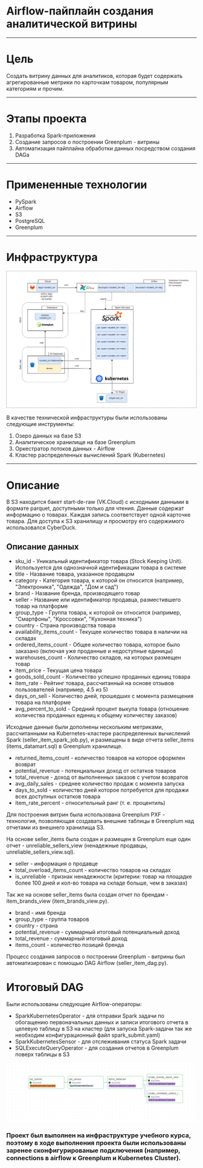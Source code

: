 # Airflow-пайплайн создания аналитической витрины
***********

# Цель
Создать витрину данных для аналитиков, которая будет содержать агрегированные метрики по карточкам товаром, популярным категориям и прочим.
***********

# Этапы проекта
1. Разработка Spark-приложения
2. Cоздание запросов о построении Greenplum - витрины
3. Автоматизация пайплайна обработки данных посредством создания DAGa
************

# Примененные технологии
- PySpark
- Airflow
- S3
- PostgreSQL
- Greenplum
*************

# Инфраструктура
![Логотип проекта](images/изображение_2025-02-06_175139251.png)

В качестве технической инфраструктуры были использованы следующие инструменты:

1. Озеро данных на базе S3
2. Аналитическое хранилище на базе Greenplum
3. Оркестратор потоков данных - Airflow
4. Кластер распределенных вычислений Spark (Kubernetes)
**************

# Описание 
В S3 находится бакет start-de-raw (VK.Cloud) c исходными данными в формате parquet, доступными только для чтения.
Данные содержат информацию о товарах. Каждая запись соответствует одной карточке товара.
Для доступа к S3 хранилищу и просмотру его содержимого использовался СyberDuck.

## Описание данных
- sku_id - Уникальный идентификатор товара (Stock Keeping Unit). Используется для однозначной идентификации товара в системе
- title	- Название товара, указанное продавцом
- category - Категория товара, к которой он относится (например, "Электроника", "Одежда", "Дом и сад")
- brand	- Название бренда, производящего товар
- seller - Название или идентификатор продавца, разместившего товар на платформе
- group_type	- Группа товара, к которой он относится (например, "Смартфоны", "Кроссовки", "Кухонная техника")
- country	- Страна производства товара
- availability_items_count	- Текущее количество товара в наличии на складах
- ordered_items_count	- Общее количество товара, которое было заказано (включая уже проданные и недоступные единицы)
- warehouses_count	- Количество складов, на которых размещен товар
- item_price	- Текущая цена товара
- goods_sold_count	- Количество успешно проданных единиц товара 
- item_rate	- Рейтинг товара, рассчитанный на основе отзывов пользователей (например, 4.5 из 5)
- days_on_sell	- Количество дней, прошедших с момента размещения товара на платформе
- avg_percent_to_sold	- Средний процент выкупа товара (отношение количества проданных единиц к общему количеству заказов)

Исходные данные были дополнены нескольким метриками, рассчитанными на Kubernetes-кластере распределенных вычислений Spark (seller_item_spark_job.py), и размещены в виде отчета seller_items (items_datamart.sql) в Greenplum хранилище.

- returned_items_count - количество товаров на которое оформлен возврат
- potential_revenue	- потенциальных доход от остатков товаров
- total_revenue	- доход от выполненных заказов с учетом возвратов
- avg_daily_sales	- среднее количество продаж с момента запуска
- days_to_sold	- количество дней которое потребуется для продажи всех доступных остатков товара
- item_rate_percent	- относительный ранг (т. е. процентиль)

Для построения витрин была использована Greenplum PXF - технология, позволяющая создавать внешние таблицы в Greenplum над отчетами из внешнего хранилища S3.

На основе seller_items была создан и размещен в Greenplum еще один отчет - unreliable_sellers_view (ненадежные продавцы, unreliable_sellers_view.sql).

- seller - информация о продавце
- total_overload_items_count	- количество товаров на складах
- is_unreliable	- признак ненадежности (критерии: товар на площадке более 100 дней и кол-во товара на складе больше, чем в заказах) 

Так же на основе seller_items была создан отчет по брендам - item_brands_view (item_brands_view.py).

- brand	- имя бренда
- group_type	- группа товаров
- country	- страна
- potential_revenue	- суммарный итоговый потенциальный доход
- total_revenue	- суммарный итоговый доход
- items_count	- количество позиций бренда

Процесс создания запросов о построении Greenplum - витрины был автоматизирован с помощью DAG Airflow (seller_item_dag.py).

# Итоговый DAG
Были использованы следующие Airflow-операторы:

- SparkKubernetesOperator - для отправки Spark задачи по обогащению первоначальных данных и записи итогового отчета в целевую таблицу в S3 на кластер (для запуска Spark-задачи так же необходим конфигурационный файл spark_submit.yaml)
- SparkKubernetesSensor - для отслеживания статуса Spark задачи
- SQLExecuteQueryOperator - для создания отчетов в Greenplum поверх таблицы в S3

![Логотип проекта](images/Screenshot_13.png)

### Проект был выполнен на инфраструктуре учебного курса, поэтому в ходе выполнения проекта были использованы заренее сконфигурированые подключения (например, connections в airflow к Greenplum и Kubernetes Cluster).
















